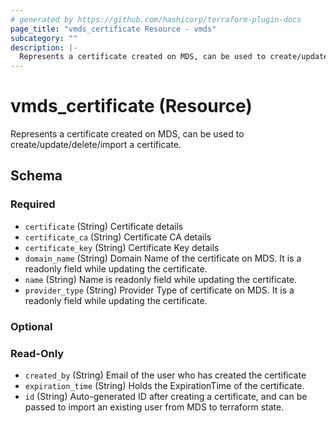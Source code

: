 ```yaml
---
# generated by https://github.com/hashicorp/terraform-plugin-docs
page_title: "vmds_certificate Resource - vmds"
subcategory: ""
description: |-
  Represents a certificate created on MDS, can be used to create/update/delete/import a certificate.
---
```


# vmds_certificate (Resource)

Represents a certificate created on MDS, can be used to create/update/delete/import a certificate.



<!-- schema generated by tfplugindocs -->
## Schema

### Required

- `certificate` (String) Certificate details
- `certificate_ca` (String) Certificate CA details
- `certificate_key` (String) Certificate Key details
- `domain_name` (String) Domain Name of the certificate on MDS. It is a readonly field while updating the certificate.
- `name` (String) Name is readonly field while updating the certificate.
- `provider_type` (String) Provider Type of certificate on MDS. It is a readonly field while updating the certificate.

### Optional


### Read-Only

- `created_by` (String) Email of the user who has created the certificate
- `expiration_time` (String) Holds the ExpirationTime of the certificate.
- `id` (String) Auto-generated ID after creating a certificate, and can be passed to import an existing user from MDS to terraform state.


